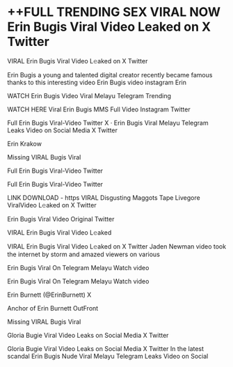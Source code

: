 # ++FULL TRENDING SEX VIRAL NOW Erin Bugis Viral Video Leaked on X Twitter

VIRAL Erin Bugis Viral Video L𝚎aked on X Twitter

Erin Bugis a young and talented digital creator recently became famous thanks to this interesting video Erin Bugis video instagram Erin 

WATCH Erin Bugis Video Viral Melayu Telegram Trending

WATCH HERE Viral Erin Bugis MMS Full Video Instagram Twitter

Full Erin Bugis Viral-Video Twitter X · Erin Bugis Viral Melayu Telegram Leaks Video on Social Media X Twitter 

Erin Krakow

Missing VIRAL ‎Bugis ‎Viral

Full Erin Bugis Viral-Video Twitter

Full Erin Bugis Viral-Video Twitter 

LINK DOWNLOAD - https  VIRAL Disgusting Maggots Tape Livegore ViralVideo L𝚎aked on X Twitter

Erin Bugis Viral Video Original Twitter 

VIRAL Erin Bugis Viral Video L𝚎aked 

VIRAL Erin Bugis Viral Video L𝚎aked on X Twitter  Jaden Newman video took the internet by storm and amazed viewers on various 

Erin Bugis Viral On Telegram Melayu Watch video

Erin Bugis Viral On Telegram Melayu Watch video

Erin Burnett (@ErinBurnett)  X

Anchor of Erin Burnett OutFront

Missing VIRAL ‎Bugis ‎Viral

Gloria Bugie Viral Video Leaks on Social Media X Twitter

Gloria Bugie Viral Video Leaks on Social Media X Twitter In the latest scandal  Erin Bugis Nude Viral Melayu Telegram Leaks Video on Social
